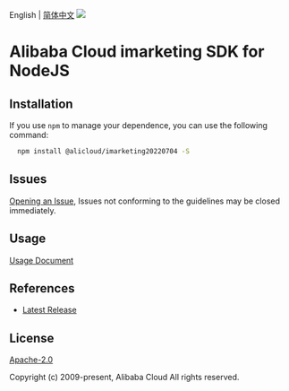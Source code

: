 English | [简体中文](README-CN.md)
![](https://aliyunsdk-pages.alicdn.com/icons/AlibabaCloud.svg)

# Alibaba Cloud imarketing SDK for NodeJS

## Installation
If you use `npm` to manage your dependence, you can use the following command:

```sh
  npm install @alicloud/imarketing20220704 -S
```

## Issues
[Opening an Issue](https://github.com/aliyun/alibabacloud-typescript-sdk/issues/new), Issues not conforming to the guidelines may be closed immediately.

## Usage
[Usage Document](https://github.com/aliyun/alibabacloud-typescript-sdk/blob/master/docs/Usage-EN.md#quick-examples)

## References
* [Latest Release](https://github.com/aliyun/alibabacloud-typescript-sdk/)

## License
[Apache-2.0](http://www.apache.org/licenses/LICENSE-2.0)

Copyright (c) 2009-present, Alibaba Cloud All rights reserved.

